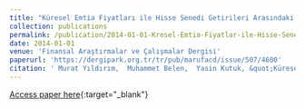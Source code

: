 ```yaml
---
title: "Küresel Emtia Fiyatları ile Hisse Senedi Getirileri Arasındaki İlişkinin İncelenmesi: Kardemir ve İzdemir Üzerine Bir Uygulama"
collection: publications
permalink: /publication/2014-01-01-Kresel-Emtia-Fiyatlar-ile-Hisse-Senedi-Getirileri-Arasndaki-likinin-ncelenmesi-Kardemir-ve-zdemir-zerine-Bir-Uygulama
date: 2014-01-01
venue: 'Finansal Araştırmalar ve Çalışmalar Dergisi'
paperurl: 'https://dergipark.org.tr/tr/pub/marufacd/issue/507/4600'
citation: ' Murat Yıldırım,  Muhammet Belen,  Yasin Kutuk, &quot;Küresel Emtia Fiyatları ile Hisse Senedi Getirileri Arasındaki İlişkinin İncelenmesi: Kardemir ve İzdemir Üzerine Bir Uygulama.&quot; Finansal Araştırmalar ve Çalışmalar Dergisi, 2014.'
---
```

[Access paper here](https://dergipark.org.tr/tr/pub/marufacd/issue/507/4600){:target="_blank"}
